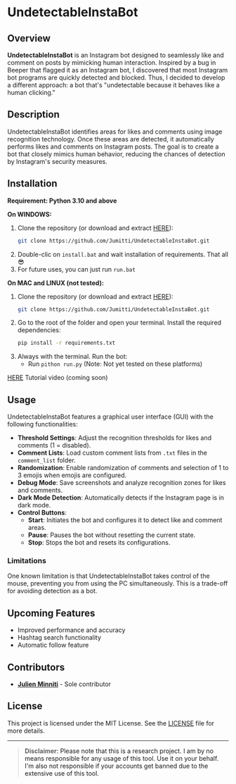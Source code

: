 # UndetectableInstaBot

## Overview

**UndetectableInstaBot** is an Instagram bot designed to seamlessly like and comment on posts by mimicking human interaction. Inspired by a bug in Beeper that flagged it as an Instagram bot, I discovered that most Instagram bot programs are quickly detected and blocked. Thus, I decided to develop a different approach: a bot that's "undetectable because it behaves like a human clicking."

## Description

UndetectableInstaBot identifies areas for likes and comments using image recognition technology. Once these areas are detected, it automatically performs likes and comments on Instagram posts. The goal is to create a bot that closely mimics human behavior, reducing the chances of detection by Instagram's security measures.

## Installation
**Requirement: Python 3.10 and above**

**On WINDOWS:**
1. Clone the repository (or download and extract [HERE](https://github.com/Jumitti/UndetectableInstaBot/archive/refs/heads/master.zip)):
    ```bash
    git clone https://github.com/Jumitti/UndetectableInstaBot.git
    ```
2. Double-clic on ``install.bat`` and wait installation of requirements. That all 😎
3. For future uses, you can just run ``run.bat``

**On MAC and LINUX (not tested):**
1. Clone the repository (or download and extract [HERE](https://github.com/Jumitti/UndetectableInstaBot/archive/refs/heads/master.zip)):
    ```bash
    git clone https://github.com/Jumitti/UndetectableInstaBot.git
    ```
2. Go to the root of the folder and open your terminal. Install the required dependencies:
    ```bash
    pip install -r requirements.txt
    ```
3. Always with the terminal. Run the bot:
    - Run `pithon run.py` (Note: Not yet tested on these platforms)

[HERE](https://youtu.be/2SWTaooFhFg) Tutorial video (coming soon)

## Usage

UndetectableInstaBot features a graphical user interface (GUI) with the following functionalities:

- **Threshold Settings**: Adjust the recognition thresholds for likes and comments (1 = disabled).
- **Comment Lists**: Load custom comment lists from `.txt` files in the `comment_list` folder.
- **Randomization**: Enable randomization of comments and selection of 1 to 3 emojis when emojis are configured.
- **Debug Mode**: Save screenshots and analyze recognition zones for likes and comments.
- **Dark Mode Detection**: Automatically detects if the Instagram page is in dark mode.
- **Control Buttons**:
  - **Start**: Initiates the bot and configures it to detect like and comment areas.
  - **Pause**: Pauses the bot without resetting the current state.
  - **Stop**: Stops the bot and resets its configurations.

### Limitations

One known limitation is that UndetectableInstaBot takes control of the mouse, preventing you from using the PC simultaneously. This is a trade-off for avoiding detection as a bot.

## Upcoming Features

- Improved performance and accuracy
- Hashtag search functionality
- Automatic follow feature

## Contributors

- **[Julien Minniti](https://github.com/Jumitti)** - Sole contributor

## License

This project is licensed under the MIT License. See the [LICENSE](LICENSE) file for more details.

---

> **Disclaimer**<a name="disclaimer" />: Please note that this is a research project. I am by no means responsible for any usage of this tool. Use it on your behalf. I'm also not responsible if your accounts get banned due to the extensive use of this tool.
